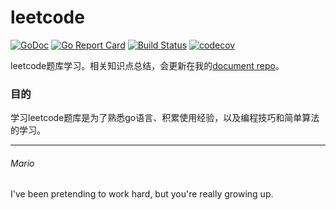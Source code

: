 # leetcode  
[![GoDoc](https://godoc.org/github.com/mats9693/leetcode?status.svg)](https://godoc.org/github.com/mats9693/leetcode)
[![Go Report Card](https://goreportcard.com/badge/github.com/mats9693/leetcode)](https://goreportcard.com/report/github.com/mats9693/leetcode)
[![Build Status](https://travis-ci.org/mats9693/leetcode.svg?branch=master)](https://travis-ci.org/mats9693/leetcode)
[![codecov](https://codecov.io/gh/mats9693/leetcode/branch/master/graph/badge.svg)](https://codecov.io/gh/mats9693/leetcode)

leetcode题库学习。相关知识点总结，会更新在我的[document repo](https://github.com/mats9693/document)。
### 目的
学习leetcode题库是为了熟悉go语言、积累使用经验，以及编程技巧和简单算法的学习。  

---
###### Mario
I've been pretending to work hard, but you're really growing up.
